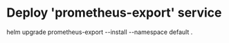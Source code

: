 # Deploy 'prometheus-export' service
helm upgrade prometheus-export --install --namespace default .
